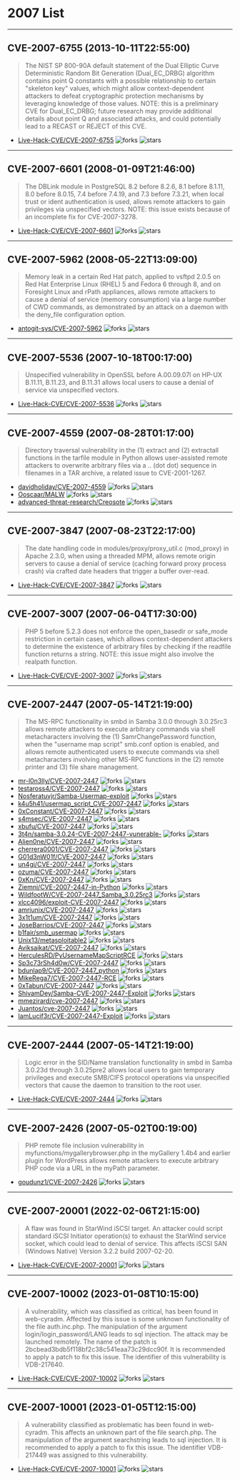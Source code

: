 # 2007 List

---
## CVE-2007-6755 (2013-10-11T22:55:00)
> The NIST SP 800-90A default statement of the Dual Elliptic Curve Deterministic Random Bit Generation (Dual_EC_DRBG) algorithm contains point Q constants with a possible relationship to certain "skeleton key" values, which might allow context-dependent attackers to defeat cryptographic protection mechanisms by leveraging knowledge of those values.  NOTE: this is a preliminary CVE for Dual_EC_DRBG; future research may provide additional details about point Q and associated attacks, and could potentially lead to a RECAST or REJECT of this CVE.
- [Live-Hack-CVE/CVE-2007-6755](https://github.com/Live-Hack-CVE/CVE-2007-6755)	<img alt="forks" src="https://img.shields.io/github/forks/Live-Hack-CVE/CVE-2007-6755">	<img alt="stars" src="https://img.shields.io/github/stars/Live-Hack-CVE/CVE-2007-6755">

---
## CVE-2007-6601 (2008-01-09T21:46:00)
> The DBLink module in PostgreSQL 8.2 before 8.2.6, 8.1 before 8.1.11, 8.0 before 8.0.15, 7.4 before 7.4.19, and 7.3 before 7.3.21, when local trust or ident authentication is used, allows remote attackers to gain privileges via unspecified vectors.  NOTE: this issue exists because of an incomplete fix for CVE-2007-3278.
- [Live-Hack-CVE/CVE-2007-6601](https://github.com/Live-Hack-CVE/CVE-2007-6601)	<img alt="forks" src="https://img.shields.io/github/forks/Live-Hack-CVE/CVE-2007-6601">	<img alt="stars" src="https://img.shields.io/github/stars/Live-Hack-CVE/CVE-2007-6601">

---
## CVE-2007-5962 (2008-05-22T13:09:00)
> Memory leak in a certain Red Hat patch, applied to vsftpd 2.0.5 on Red Hat Enterprise Linux (RHEL) 5 and Fedora 6 through 8, and on Foresight Linux and rPath appliances, allows remote attackers to cause a denial of service (memory consumption) via a large number of CWD commands, as demonstrated by an attack on a daemon with the deny_file configuration option.
- [antogit-sys/CVE-2007-5962](https://github.com/antogit-sys/CVE-2007-5962)	<img alt="forks" src="https://img.shields.io/github/forks/antogit-sys/CVE-2007-5962">	<img alt="stars" src="https://img.shields.io/github/stars/antogit-sys/CVE-2007-5962">

---
## CVE-2007-5536 (2007-10-18T00:17:00)
> Unspecified vulnerability in OpenSSL before A.00.09.07l on HP-UX B.11.11, B.11.23, and B.11.31 allows local users to cause a denial of service via unspecified vectors.
- [Live-Hack-CVE/CVE-2007-5536](https://github.com/Live-Hack-CVE/CVE-2007-5536)	<img alt="forks" src="https://img.shields.io/github/forks/Live-Hack-CVE/CVE-2007-5536">	<img alt="stars" src="https://img.shields.io/github/stars/Live-Hack-CVE/CVE-2007-5536">

---
## CVE-2007-4559 (2007-08-28T01:17:00)
> Directory traversal vulnerability in the (1) extract and (2) extractall functions in the tarfile module in Python allows user-assisted remote attackers to overwrite arbitrary files via a .. (dot dot) sequence in filenames in a TAR archive, a related issue to CVE-2001-1267.
- [davidholiday/CVE-2007-4559](https://github.com/davidholiday/CVE-2007-4559)	<img alt="forks" src="https://img.shields.io/github/forks/davidholiday/CVE-2007-4559">	<img alt="stars" src="https://img.shields.io/github/stars/davidholiday/CVE-2007-4559">
- [Ooscaar/MALW](https://github.com/Ooscaar/MALW)	<img alt="forks" src="https://img.shields.io/github/forks/Ooscaar/MALW">	<img alt="stars" src="https://img.shields.io/github/stars/Ooscaar/MALW">
- [advanced-threat-research/Creosote](https://github.com/advanced-threat-research/Creosote)	<img alt="forks" src="https://img.shields.io/github/forks/advanced-threat-research/Creosote">	<img alt="stars" src="https://img.shields.io/github/stars/advanced-threat-research/Creosote">

---
## CVE-2007-3847 (2007-08-23T22:17:00)
> The date handling code in modules/proxy/proxy_util.c (mod_proxy) in Apache 2.3.0, when using a threaded MPM, allows remote origin servers to cause a denial of service (caching forward proxy process crash) via crafted date headers that trigger a buffer over-read.
- [Live-Hack-CVE/CVE-2007-3847](https://github.com/Live-Hack-CVE/CVE-2007-3847)	<img alt="forks" src="https://img.shields.io/github/forks/Live-Hack-CVE/CVE-2007-3847">	<img alt="stars" src="https://img.shields.io/github/stars/Live-Hack-CVE/CVE-2007-3847">

---
## CVE-2007-3007 (2007-06-04T17:30:00)
> PHP 5 before 5.2.3 does not enforce the open_basedir or safe_mode restriction in certain cases, which allows context-dependent attackers to determine the existence of arbitrary files by checking if the readfile function returns a string.  NOTE: this issue might also involve the realpath function.
- [Live-Hack-CVE/CVE-2007-3007](https://github.com/Live-Hack-CVE/CVE-2007-3007)	<img alt="forks" src="https://img.shields.io/github/forks/Live-Hack-CVE/CVE-2007-3007">	<img alt="stars" src="https://img.shields.io/github/stars/Live-Hack-CVE/CVE-2007-3007">

---
## CVE-2007-2447 (2007-05-14T21:19:00)
> The MS-RPC functionality in smbd in Samba 3.0.0 through 3.0.25rc3 allows remote attackers to execute arbitrary commands via shell metacharacters involving the (1) SamrChangePassword function, when the "username map script" smb.conf option is enabled, and allows remote authenticated users to execute commands via shell metacharacters involving other MS-RPC functions in the (2) remote printer and (3) file share management.
- [mr-l0n3lly/CVE-2007-2447](https://github.com/mr-l0n3lly/CVE-2007-2447)	<img alt="forks" src="https://img.shields.io/github/forks/mr-l0n3lly/CVE-2007-2447">	<img alt="stars" src="https://img.shields.io/github/stars/mr-l0n3lly/CVE-2007-2447">
- [testaross4/CVE-2007-2447](https://github.com/testaross4/CVE-2007-2447)	<img alt="forks" src="https://img.shields.io/github/forks/testaross4/CVE-2007-2447">	<img alt="stars" src="https://img.shields.io/github/stars/testaross4/CVE-2007-2447">
- [Nosferatuvjr/Samba-Usermap-exploit](https://github.com/Nosferatuvjr/Samba-Usermap-exploit)	<img alt="forks" src="https://img.shields.io/github/forks/Nosferatuvjr/Samba-Usermap-exploit">	<img alt="stars" src="https://img.shields.io/github/stars/Nosferatuvjr/Samba-Usermap-exploit">
- [k4u5h41/usermap_script_CVE-2007-2447](https://github.com/k4u5h41/usermap_script_CVE-2007-2447)	<img alt="forks" src="https://img.shields.io/github/forks/k4u5h41/usermap_script_CVE-2007-2447">	<img alt="stars" src="https://img.shields.io/github/stars/k4u5h41/usermap_script_CVE-2007-2447">
- [0xConstant/CVE-2007-2447](https://github.com/0xConstant/CVE-2007-2447)	<img alt="forks" src="https://img.shields.io/github/forks/0xConstant/CVE-2007-2447">	<img alt="stars" src="https://img.shields.io/github/stars/0xConstant/CVE-2007-2447">
- [s4msec/CVE-2007-2447](https://github.com/s4msec/CVE-2007-2447)	<img alt="forks" src="https://img.shields.io/github/forks/s4msec/CVE-2007-2447">	<img alt="stars" src="https://img.shields.io/github/stars/s4msec/CVE-2007-2447">
- [xbufu/CVE-2007-2447](https://github.com/xbufu/CVE-2007-2447)	<img alt="forks" src="https://img.shields.io/github/forks/xbufu/CVE-2007-2447">	<img alt="stars" src="https://img.shields.io/github/stars/xbufu/CVE-2007-2447">
- [3t4n/samba-3.0.24-CVE-2007-2447-vunerable-](https://github.com/3t4n/samba-3.0.24-CVE-2007-2447-vunerable-)	<img alt="forks" src="https://img.shields.io/github/forks/3t4n/samba-3.0.24-CVE-2007-2447-vunerable-">	<img alt="stars" src="https://img.shields.io/github/stars/3t4n/samba-3.0.24-CVE-2007-2447-vunerable-">
- [Alien0ne/CVE-2007-2447](https://github.com/Alien0ne/CVE-2007-2447)	<img alt="forks" src="https://img.shields.io/github/forks/Alien0ne/CVE-2007-2447">	<img alt="stars" src="https://img.shields.io/github/stars/Alien0ne/CVE-2007-2447">
- [cherrera0001/CVE-2007-2447](https://github.com/cherrera0001/CVE-2007-2447)	<img alt="forks" src="https://img.shields.io/github/forks/cherrera0001/CVE-2007-2447">	<img alt="stars" src="https://img.shields.io/github/stars/cherrera0001/CVE-2007-2447">
- [G01d3nW01f/CVE-2007-2447](https://github.com/G01d3nW01f/CVE-2007-2447)	<img alt="forks" src="https://img.shields.io/github/forks/G01d3nW01f/CVE-2007-2447">	<img alt="stars" src="https://img.shields.io/github/stars/G01d3nW01f/CVE-2007-2447">
- [un4gi/CVE-2007-2447](https://github.com/un4gi/CVE-2007-2447)	<img alt="forks" src="https://img.shields.io/github/forks/un4gi/CVE-2007-2447">	<img alt="stars" src="https://img.shields.io/github/stars/un4gi/CVE-2007-2447">
- [ozuma/CVE-2007-2447](https://github.com/ozuma/CVE-2007-2447)	<img alt="forks" src="https://img.shields.io/github/forks/ozuma/CVE-2007-2447">	<img alt="stars" src="https://img.shields.io/github/stars/ozuma/CVE-2007-2447">
- [0xKn/CVE-2007-2447](https://github.com/0xKn/CVE-2007-2447)	<img alt="forks" src="https://img.shields.io/github/forks/0xKn/CVE-2007-2447">	<img alt="stars" src="https://img.shields.io/github/stars/0xKn/CVE-2007-2447">
- [Ziemni/CVE-2007-2447-in-Python](https://github.com/Ziemni/CVE-2007-2447-in-Python)	<img alt="forks" src="https://img.shields.io/github/forks/Ziemni/CVE-2007-2447-in-Python">	<img alt="stars" src="https://img.shields.io/github/stars/Ziemni/CVE-2007-2447-in-Python">
- [WildfootW/CVE-2007-2447_Samba_3.0.25rc3](https://github.com/WildfootW/CVE-2007-2447_Samba_3.0.25rc3)	<img alt="forks" src="https://img.shields.io/github/forks/WildfootW/CVE-2007-2447_Samba_3.0.25rc3">	<img alt="stars" src="https://img.shields.io/github/stars/WildfootW/CVE-2007-2447_Samba_3.0.25rc3">
- [xlcc4096/exploit-CVE-2007-2447](https://github.com/xlcc4096/exploit-CVE-2007-2447)	<img alt="forks" src="https://img.shields.io/github/forks/xlcc4096/exploit-CVE-2007-2447">	<img alt="stars" src="https://img.shields.io/github/stars/xlcc4096/exploit-CVE-2007-2447">
- [amriunix/CVE-2007-2447](https://github.com/amriunix/CVE-2007-2447)	<img alt="forks" src="https://img.shields.io/github/forks/amriunix/CVE-2007-2447">	<img alt="stars" src="https://img.shields.io/github/stars/amriunix/CVE-2007-2447">
- [3x1t1um/CVE-2007-2447](https://github.com/3x1t1um/CVE-2007-2447)	<img alt="forks" src="https://img.shields.io/github/forks/3x1t1um/CVE-2007-2447">	<img alt="stars" src="https://img.shields.io/github/stars/3x1t1um/CVE-2007-2447">
- [JoseBarrios/CVE-2007-2447](https://github.com/JoseBarrios/CVE-2007-2447)	<img alt="forks" src="https://img.shields.io/github/forks/JoseBarrios/CVE-2007-2447">	<img alt="stars" src="https://img.shields.io/github/stars/JoseBarrios/CVE-2007-2447">
- [b1fair/smb_usermap](https://github.com/b1fair/smb_usermap)	<img alt="forks" src="https://img.shields.io/github/forks/b1fair/smb_usermap">	<img alt="stars" src="https://img.shields.io/github/stars/b1fair/smb_usermap">
- [Unix13/metasploitable2](https://github.com/Unix13/metasploitable2)	<img alt="forks" src="https://img.shields.io/github/forks/Unix13/metasploitable2">	<img alt="stars" src="https://img.shields.io/github/stars/Unix13/metasploitable2">
- [Aviksaikat/CVE-2007-2447](https://github.com/Aviksaikat/CVE-2007-2447)	<img alt="forks" src="https://img.shields.io/github/forks/Aviksaikat/CVE-2007-2447">	<img alt="stars" src="https://img.shields.io/github/stars/Aviksaikat/CVE-2007-2447">
- [HerculesRD/PyUsernameMapScriptRCE](https://github.com/HerculesRD/PyUsernameMapScriptRCE)	<img alt="forks" src="https://img.shields.io/github/forks/HerculesRD/PyUsernameMapScriptRCE">	<img alt="stars" src="https://img.shields.io/github/stars/HerculesRD/PyUsernameMapScriptRCE">
- [Sp3c73rSh4d0w/CVE-2007-2447](https://github.com/Sp3c73rSh4d0w/CVE-2007-2447)	<img alt="forks" src="https://img.shields.io/github/forks/Sp3c73rSh4d0w/CVE-2007-2447">	<img alt="stars" src="https://img.shields.io/github/stars/Sp3c73rSh4d0w/CVE-2007-2447">
- [bdunlap9/CVE-2007-2447_python](https://github.com/bdunlap9/CVE-2007-2447_python)	<img alt="forks" src="https://img.shields.io/github/forks/bdunlap9/CVE-2007-2447_python">	<img alt="stars" src="https://img.shields.io/github/stars/bdunlap9/CVE-2007-2447_python">
- [MikeRega7/CVE-2007-2447-RCE](https://github.com/MikeRega7/CVE-2007-2447-RCE)	<img alt="forks" src="https://img.shields.io/github/forks/MikeRega7/CVE-2007-2447-RCE">	<img alt="stars" src="https://img.shields.io/github/stars/MikeRega7/CVE-2007-2447-RCE">
- [0xTabun/CVE-2007-2447](https://github.com/0xTabun/CVE-2007-2447)	<img alt="forks" src="https://img.shields.io/github/forks/0xTabun/CVE-2007-2447">	<img alt="stars" src="https://img.shields.io/github/stars/0xTabun/CVE-2007-2447">
- [ShivamDey/Samba-CVE-2007-2447-Exploit](https://github.com/ShivamDey/Samba-CVE-2007-2447-Exploit)	<img alt="forks" src="https://img.shields.io/github/forks/ShivamDey/Samba-CVE-2007-2447-Exploit">	<img alt="stars" src="https://img.shields.io/github/stars/ShivamDey/Samba-CVE-2007-2447-Exploit">
- [mmezirard/cve-2007-2447](https://github.com/mmezirard/cve-2007-2447)	<img alt="forks" src="https://img.shields.io/github/forks/mmezirard/cve-2007-2447">	<img alt="stars" src="https://img.shields.io/github/stars/mmezirard/cve-2007-2447">
- [Juantos/cve-2007-2447](https://github.com/Juantos/cve-2007-2447)	<img alt="forks" src="https://img.shields.io/github/forks/Juantos/cve-2007-2447">	<img alt="stars" src="https://img.shields.io/github/stars/Juantos/cve-2007-2447">
- [IamLucif3r/CVE-2007-2447-Exploit](https://github.com/IamLucif3r/CVE-2007-2447-Exploit)	<img alt="forks" src="https://img.shields.io/github/forks/IamLucif3r/CVE-2007-2447-Exploit">	<img alt="stars" src="https://img.shields.io/github/stars/IamLucif3r/CVE-2007-2447-Exploit">

---
## CVE-2007-2444 (2007-05-14T21:19:00)
> Logic error in the SID/Name translation functionality in smbd in Samba 3.0.23d through 3.0.25pre2 allows local users to gain temporary privileges and execute SMB/CIFS protocol operations via unspecified vectors that cause the daemon to transition to the root user.
- [Live-Hack-CVE/CVE-2007-2444](https://github.com/Live-Hack-CVE/CVE-2007-2444)	<img alt="forks" src="https://img.shields.io/github/forks/Live-Hack-CVE/CVE-2007-2444">	<img alt="stars" src="https://img.shields.io/github/stars/Live-Hack-CVE/CVE-2007-2444">

---
## CVE-2007-2426 (2007-05-02T00:19:00)
> PHP remote file inclusion vulnerability in myfunctions/mygallerybrowser.php in the myGallery 1.4b4 and earlier plugin for WordPress allows remote attackers to execute arbitrary PHP code via a URL in the myPath parameter.
- [goudunz1/CVE-2007-2426](https://github.com/goudunz1/CVE-2007-2426)	<img alt="forks" src="https://img.shields.io/github/forks/goudunz1/CVE-2007-2426">	<img alt="stars" src="https://img.shields.io/github/stars/goudunz1/CVE-2007-2426">

---
## CVE-2007-20001 (2022-02-06T21:15:00)
> A flaw was found in StarWind iSCSI target. An attacker could script standard iSCSI Initiator operation(s) to exhaust the StarWind service socket, which could lead to denial of service. This affects iSCSI SAN (Windows Native) Version 3.2.2 build 2007-02-20.
- [Live-Hack-CVE/CVE-2007-20001](https://github.com/Live-Hack-CVE/CVE-2007-20001)	<img alt="forks" src="https://img.shields.io/github/forks/Live-Hack-CVE/CVE-2007-20001">	<img alt="stars" src="https://img.shields.io/github/stars/Live-Hack-CVE/CVE-2007-20001">

---
## CVE-2007-10002 (2023-01-08T10:15:00)
> A vulnerability, which was classified as critical, has been found in web-cyradm. Affected by this issue is some unknown functionality of the file auth.inc.php. The manipulation of the argument login/login_password/LANG leads to sql injection. The attack may be launched remotely. The name of the patch is 2bcbead3bdb5f118bf2c38c541eaa73c29dcc90f. It is recommended to apply a patch to fix this issue. The identifier of this vulnerability is VDB-217640.
- [Live-Hack-CVE/CVE-2007-10002](https://github.com/Live-Hack-CVE/CVE-2007-10002)	<img alt="forks" src="https://img.shields.io/github/forks/Live-Hack-CVE/CVE-2007-10002">	<img alt="stars" src="https://img.shields.io/github/stars/Live-Hack-CVE/CVE-2007-10002">

---
## CVE-2007-10001 (2023-01-05T12:15:00)
> A vulnerability classified as problematic has been found in web-cyradm. This affects an unknown part of the file search.php. The manipulation of the argument searchstring leads to sql injection. It is recommended to apply a patch to fix this issue. The identifier VDB-217449 was assigned to this vulnerability.
- [Live-Hack-CVE/CVE-2007-10001](https://github.com/Live-Hack-CVE/CVE-2007-10001)	<img alt="forks" src="https://img.shields.io/github/forks/Live-Hack-CVE/CVE-2007-10001">	<img alt="stars" src="https://img.shields.io/github/stars/Live-Hack-CVE/CVE-2007-10001">
